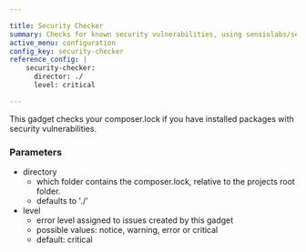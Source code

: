 ```yaml
---

title: Security Checker
summary: Checks for known security vulnerabilities, using sensiolabs/security-checker.
active_menu: configuration
config_key: security-checker
reference_config: |
    security-checker:
      director: ./
      level: critical

---
```


This gadget checks your composer.lock if you have installed packages with security vulnerabilities.

### Parameters

* directory
    * which folder contains the composer.lock, relative to the projects root folder.
    * defaults to './'
* level
    * error level assigned to issues created by this gadget
    * possible values: notice, warning, error or critical
    * default: critical
